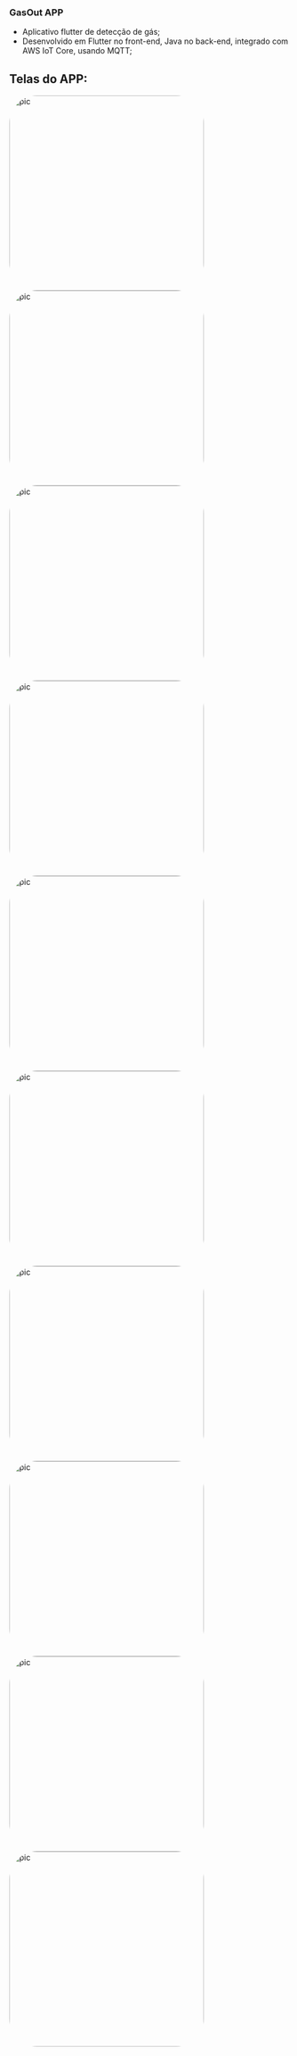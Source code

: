 ### GasOut APP

- Aplicativo flutter de detecção de gás;
- Desenvolvido em Flutter no front-end, Java no back-end, integrado com AWS IoT Core, usando MQTT;

##

## Telas do APP:
<div> 
 <img alt="pic" height="350" style="border-radius:50px;" src="https://cdn.discordapp.com/attachments/993990851028078753/993992668147367936/splash.jpeg">
 <img alt="pic" height="350" style="border-radius:50px;" src="https://cdn.discordapp.com/attachments/993990851028078753/993992668386443274/login.jpeg">
 <img alt="pic" height="350" style="border-radius:50px;" src="https://cdn.discordapp.com/attachments/993990851028078753/993992668285784195/codigo.jpeg">
 <img alt="pic" height="350" style="border-radius:50px;" src="https://cdn.discordapp.com/attachments/993990851028078753/993992668453552291/cadastro.jpeg">
 <img alt="pic" height="350" style="border-radius:50px;" src="https://cdn.discordapp.com/attachments/993990851028078753/993992668365476020/menu.jpeg">
 <img alt="pic" height="350" style="border-radius:50px;" src="https://cdn.discordapp.com/attachments/993990851028078753/993992668524847235/home.jpeg">
 <img alt="pic" height="350" style="border-radius:50px;" src="https://cdn.discordapp.com/attachments/993990851028078753/993992668768108685/notificacao.jpeg">
 <img alt="pic" height="350" style="border-radius:50px;" src="https://cdn.discordapp.com/attachments/993990851028078753/993992668902334554/detalhes.jpeg">
 <img alt="pic" height="350" style="border-radius:50px;" src="https://cdn.discordapp.com/attachments/993990851028078753/993992668268986478/notificacoes.jpeg">
 <img alt="pic" height="350" style="border-radius:50px;" src="https://cdn.discordapp.com/attachments/993990851028078753/993992670781390968/wpp.jpeg">
</div>
